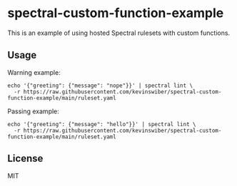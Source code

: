 # spectral-custom-function-example

This is an example of using hosted Spectral rulesets with custom functions.

## Usage

Warning example:

```
echo '{"greeting": {"message": "nope"}}' | spectral lint \
  -r https://raw.githubusercontent.com/kevinswiber/spectral-custom-function-example/main/ruleset.yaml
```

Passing example:

```
echo '{"greeting": {"message": "hello"}}' | spectral lint \
  -r https://raw.githubusercontent.com/kevinswiber/spectral-custom-function-example/main/ruleset.yaml
```

## License

MIT
